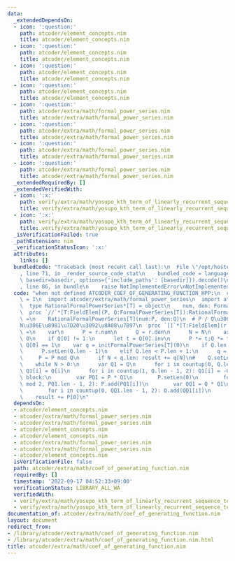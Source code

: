 ```yaml
---
data:
  _extendedDependsOn:
  - icon: ':question:'
    path: atcoder/element_concepts.nim
    title: atcoder/element_concepts.nim
  - icon: ':question:'
    path: atcoder/element_concepts.nim
    title: atcoder/element_concepts.nim
  - icon: ':question:'
    path: atcoder/element_concepts.nim
    title: atcoder/element_concepts.nim
  - icon: ':question:'
    path: atcoder/element_concepts.nim
    title: atcoder/element_concepts.nim
  - icon: ':question:'
    path: atcoder/extra/math/formal_power_series.nim
    title: atcoder/extra/math/formal_power_series.nim
  - icon: ':question:'
    path: atcoder/extra/math/formal_power_series.nim
    title: atcoder/extra/math/formal_power_series.nim
  - icon: ':question:'
    path: atcoder/extra/math/formal_power_series.nim
    title: atcoder/extra/math/formal_power_series.nim
  - icon: ':question:'
    path: atcoder/extra/math/formal_power_series.nim
    title: atcoder/extra/math/formal_power_series.nim
  _extendedRequiredBy: []
  _extendedVerifiedWith:
  - icon: ':x:'
    path: verify/extra/math/yosupo_kth_term_of_linearly_recurrent_sequence_test.nim
    title: verify/extra/math/yosupo_kth_term_of_linearly_recurrent_sequence_test.nim
  - icon: ':x:'
    path: verify/extra/math/yosupo_kth_term_of_linearly_recurrent_sequence_test.nim
    title: verify/extra/math/yosupo_kth_term_of_linearly_recurrent_sequence_test.nim
  _isVerificationFailed: true
  _pathExtension: nim
  _verificationStatusIcon: ':x:'
  attributes:
    links: []
  bundledCode: "Traceback (most recent call last):\n  File \"/opt/hostedtoolcache/Python/3.10.6/x64/lib/python3.10/site-packages/onlinejudge_verify/documentation/build.py\"\
    , line 71, in _render_source_code_stat\n    bundled_code = language.bundle(stat.path,\
    \ basedir=basedir, options={'include_paths': [basedir]}).decode()\n  File \"/opt/hostedtoolcache/Python/3.10.6/x64/lib/python3.10/site-packages/onlinejudge_verify/languages/nim.py\"\
    , line 86, in bundle\n    raise NotImplementedError\nNotImplementedError\n"
  code: "when not defined ATCODER_COEF_OF_GENERATING_FUNCTION_HPP:\n  const ATCODER_COEF_OF_GENERATING_FUNCTION_HPP*\
    \ = 1\n  import atcoder/extra/math/formal_power_series\n  import atcoder/element_concepts\n\
    \  type RationalFormalPowerSeries*[T] = object\n    num, den: FormalPowerSeries[T]\n\
    \  proc `//`*[T:FieldElem](P, Q:FormalPowerSeries[T]):RationalFormalPowerSeries[T]\
    \ =\n    RationalFormalPowerSeries[T](num:P, den:Q)\n  # P / Q\u306E\u6DFB\u5B57\
    N\u306E\u8981\u7D20\u3092\u8A08\u7B97\n  proc `[]`*[T:FieldElem](r:RationalFormalPowerSeries[T],N:int):T\
    \ =\n    var\n      P = r.num\n      Q = r.den\n      N = N\n    assert Q[0] !=\
    \ 0\n    if Q[0] != 1:\n      let t = Q[0].inv\n      P *= t;Q *= t\n    assert\
    \ Q[0] == 1\n    var q = initFormalPowerSeries[T](0)\n    if Q.len > P.len + 1:\n\
    \      P.setLen(Q.len - 1)\n    elif Q.len < P.len + 1:\n      q = P div Q\n \
    \     P = P mod Q\n      if N < q.len: result += q[N]\n#    Q.setLen(P.len + 1)\n\
    \    while N > 0:\n      var Q1 = Q\n      for i in countup(0, Q.len - 1, 2):\
    \ Q1[i] = Q[i]\n      for i in countup(1, Q.len - 1, 2): Q1[i] = -Q[i]\n     \
    \ block:\n        var PQ1 = P * Q1\n        P.setLen(0)\n        for i in countup(N\
    \ mod 2, PQ1.len - 1, 2): P.add(PQ1[i])\n        var QQ1 = Q * Q1\n        Q.setLen(0)\n\
    \        for i in countup(0, QQ1.len - 1, 2): Q.add(QQ1[i])\n      N = N div 2\n\
    \    result += P[0]\n"
  dependsOn:
  - atcoder/element_concepts.nim
  - atcoder/extra/math/formal_power_series.nim
  - atcoder/extra/math/formal_power_series.nim
  - atcoder/element_concepts.nim
  - atcoder/element_concepts.nim
  - atcoder/extra/math/formal_power_series.nim
  - atcoder/extra/math/formal_power_series.nim
  - atcoder/element_concepts.nim
  isVerificationFile: false
  path: atcoder/extra/math/coef_of_generating_function.nim
  requiredBy: []
  timestamp: '2022-09-17 04:52:33+09:00'
  verificationStatus: LIBRARY_ALL_WA
  verifiedWith:
  - verify/extra/math/yosupo_kth_term_of_linearly_recurrent_sequence_test.nim
  - verify/extra/math/yosupo_kth_term_of_linearly_recurrent_sequence_test.nim
documentation_of: atcoder/extra/math/coef_of_generating_function.nim
layout: document
redirect_from:
- /library/atcoder/extra/math/coef_of_generating_function.nim
- /library/atcoder/extra/math/coef_of_generating_function.nim.html
title: atcoder/extra/math/coef_of_generating_function.nim
---
```

